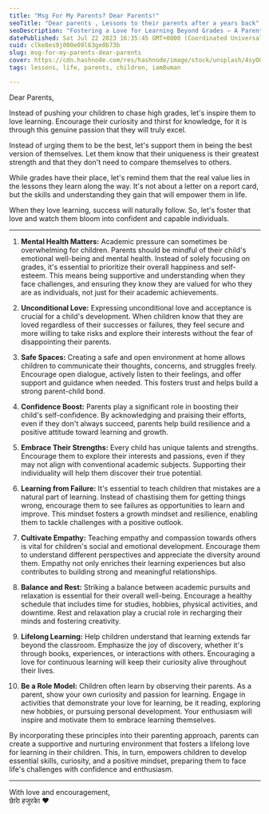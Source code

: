```yaml
---
title: "Msg For My Parents? Dear Parents!"
seoTitle: "Dear parents , Lessons to their parents after a years back"
seoDescription: "Fostering a Love for Learning Beyond Grades – A Parent's Guide to Empowerment and Emotional Well-being"
datePublished: Sat Jul 22 2023 16:35:45 GMT+0000 (Coordinated Universal Time)
cuid: clke8es9j000e09l63ge0b73b
slug: msg-for-my-parents-dear-parents
cover: https://cdn.hashnode.com/res/hashnode/image/stock/unsplash/4syO0fP1Bf0/upload/31f62089b1f70b772ee13193a9305c3c.jpeg
tags: lessons, life, parents, children, iam8uman

---
```


Dear Parents,

Instead of pushing your children to chase high grades, let's inspire them to love learning. Encourage their curiosity and thirst for knowledge, for it is through this genuine passion that they will truly excel.

Instead of urging them to be the best, let's support them in being the best version of themselves. Let them know that their uniqueness is their greatest strength and that they don't need to compare themselves to others.

While grades have their place, let's remind them that the real value lies in the lessons they learn along the way. It's not about a letter on a report card, but the skills and understanding they gain that will empower them in life.

When they love learning, success will naturally follow. So, let's foster that love and watch them bloom into confident and capable individuals.

---

1. **Mental Health Matters:** Academic pressure can sometimes be overwhelming for children. Parents should be mindful of their child's emotional well-being and mental health. Instead of solely focusing on grades, it's essential to prioritize their overall happiness and self-esteem. This means being supportive and understanding when they face challenges, and ensuring they know they are valued for who they are as individuals, not just for their academic achievements.
    
2. **Unconditional Love:** Expressing unconditional love and acceptance is crucial for a child's development. When children know that they are loved regardless of their successes or failures, they feel secure and more willing to take risks and explore their interests without the fear of disappointing their parents.
    
3. **Safe Spaces:** Creating a safe and open environment at home allows children to communicate their thoughts, concerns, and struggles freely. Encourage open dialogue, actively listen to their feelings, and offer support and guidance when needed. This fosters trust and helps build a strong parent-child bond.
    
4. **Confidence Boost:** Parents play a significant role in boosting their child's self-confidence. By acknowledging and praising their efforts, even if they don't always succeed, parents help build resilience and a positive attitude toward learning and growth.
    
5. **Embrace Their Strengths:** Every child has unique talents and strengths. Encourage them to explore their interests and passions, even if they may not align with conventional academic subjects. Supporting their individuality will help them discover their true potential.
    
6. **Learning from Failure:** It's essential to teach children that mistakes are a natural part of learning. Instead of chastising them for getting things wrong, encourage them to see failures as opportunities to learn and improve. This mindset fosters a growth mindset and resilience, enabling them to tackle challenges with a positive outlook.
    
7. **Cultivate Empathy:** Teaching empathy and compassion towards others is vital for children's social and emotional development. Encourage them to understand different perspectives and appreciate the diversity around them. Empathy not only enriches their learning experiences but also contributes to building strong and meaningful relationships.
    
8. **Balance and Rest:** Striking a balance between academic pursuits and relaxation is essential for their overall well-being. Encourage a healthy schedule that includes time for studies, hobbies, physical activities, and downtime. Rest and relaxation play a crucial role in recharging their minds and fostering creativity.
    
9. **Lifelong Learning:** Help children understand that learning extends far beyond the classroom. Emphasize the joy of discovery, whether it's through books, experiences, or interactions with others. Encouraging a love for continuous learning will keep their curiosity alive throughout their lives.
    
10. **Be a Role Model:** Children often learn by observing their parents. As a parent, show your own curiosity and passion for learning. Engage in activities that demonstrate your love for learning, be it reading, exploring new hobbies, or pursuing personal development. Your enthusiasm will inspire and motivate them to embrace learning themselves.
    

By incorporating these principles into their parenting approach, parents can create a supportive and nurturing environment that fosters a lifelong love for learning in their children. This, in turn, empowers children to develop essential skills, curiosity, and a positive mindset, preparing them to face life's challenges with confidence and enthusiasm.

---

With love and encouragement,  
छाेराे हजुरकाे ❤️